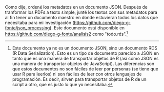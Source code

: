 Como dije, ordené los metadatos en un documento JSON. Después de tranformar los PDFs a texto simple, junté los textos con sus metadatos para al fin tener un documento maestro en donde estuvieran todos los datos que necesitaba para mi investigación (https://github.com/diego-g-fonte/json_processing). Este documento está disponible en https://github.com/diego-g-fonte/analisis2 como "todo.rds".[^s.II.D.1]

[^s.II.D.1]: Este documento ya no es un documento JSON, sino un documento RDS (R Data Serialization). Esto es un tipo de documento parecido a JSON en tanto que es una manera de transportar objetos de R (así como JSON es una manera de transportar objetos de JavaScript). Las diferencias son que estos documentos no son fáciles de leer por personas (se tiene que usar R para leerlos) ni son fáciles de leer con otros lenguajes de programación. Es decir, sirven para transportar objetos de R de un script a otro, que es justo lo que yo necesitaba.
